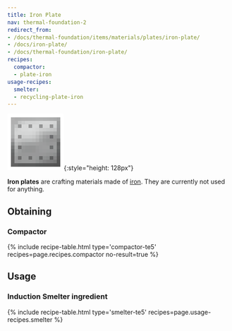```yaml
---
title: Iron Plate
nav: thermal-foundation-2
redirect_from:
- /docs/thermal-foundation/items/materials/plates/iron-plate/
- /docs/iron-plate/
- /docs/thermal-foundation/iron-plate/
recipes:
  compactor:
  - plate-iron
usage-recipes:
  smelter:
  - recycling-plate-iron
---
```


![Iron plate](/assets/images/thermal-foundation/plate-iron.png){:style="height: 128px"}


**Iron plates** are crafting materials made of
[iron](https://minecraft.gamepedia.com/Iron_Ingot). They are currently not used
for anything.


Obtaining
---------

### Compactor
{% include recipe-table.html type='compactor-te5' recipes=page.recipes.compactor no-result=true %}


Usage
-----

### Induction Smelter ingredient
{% include recipe-table.html type='smelter-te5' recipes=page.usage-recipes.smelter %}
